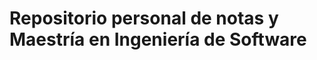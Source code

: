 <!-- TITLE: Home -->
<!-- SUBTITLE: Repositorio de notas de programación y Maestría en Ingeniería de Software -->

# Repositorio personal de notas y Maestría en Ingeniería de Software